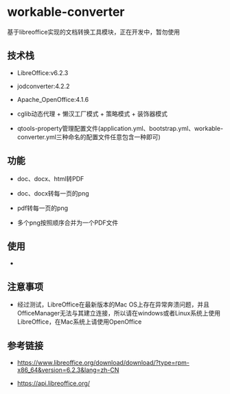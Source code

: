 # workable-converter
基于libreoffice实现的文档转换工具模块，正在开发中，暂勿使用

## 技术栈

* LibreOffice:v6.2.3

* jodconverter:4.2.2

* Apache_OpenOffice:4.1.6

* cglib动态代理 + 懒汉工厂模式 + 策略模式 + 装饰器模式

* qtools-property管理配置文件(application.yml、bootstrap.yml、workable-converter.yml三种命名的配置文件任意包含一种即可)

## 功能

* doc、docx、html转PDF

* doc、docx转每一页的png

* pdf转每一页的png

* 多个png按照顺序合并为一个PDF文件

## 使用

* 

## 注意事项

* 经过测试，LibreOffice在最新版本的Mac OS上存在异常奔溃问题，并且OfficeManager无法与其建立连接，所以请在windows或者Linux系统上使用LibreOffice，在Mac系统上请使用OpenOffice 

## 参考链接

* https://www.libreoffice.org/download/download/?type=rpm-x86_64&version=6.2.3&lang=zh-CN

* https://api.libreoffice.org/




